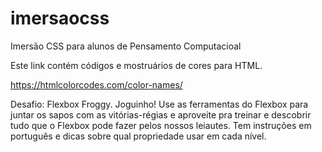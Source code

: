 # imersaocss
Imersão CSS para alunos de Pensamento Computacioal

Este link contém códigos e mostruários de cores para HTML.

https://htmlcolorcodes.com/color-names/

Desafio: Flexbox Froggy. Joguinho!
Use as ferramentas do Flexbox para juntar os sapos com as vitórias-régias e aproveite pra treinar e descobrir tudo que o
Flexbox pode fazer pelos nossos leiautes. Tem instruções em português e dicas sobre qual propriedade usar em cada nível.

